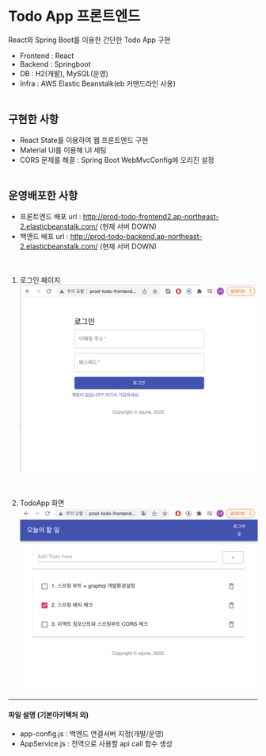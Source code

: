 # Todo App 프론트엔드

React와 Spring Boot를 이용한 간단한 Todo App 구현

- Frontend : React
- Backend : Springboot
- DB : H2(개발), MySQL(운영)
- Infra : AWS Elastic Beanstalk(eb 커맨드라인 사용)
  </br></br>

## 구현한 사항

- React State를 이용하여 웹 프론트엔드 구현
- Material UI를 이용해 UI 세팅
- CORS 문제를 해결 : Spring Boot WebMvcConfig에 오리진 설정
  </br></br>

## 운영배포한 사항

- 프론트엔드 배포 url : http://prod-todo-frontend2.ap-northeast-2.elasticbeanstalk.com/ (현재 서버 DOWN)
- 백엔드 배포 url : http://prod-todo-backend.ap-northeast-2.elasticbeanstalk.com/ (현재 서버 DOWN)</br></br></br>

1. 로그인 페이지
   ![파일명.확장자](./img/로그인페이지.png)</br></br></br>

2. TodoApp 화면
   ![로그인페이지](./img/메인페이지.png)

---

#### 파일 설명 (기본아키텍처 외)

- app-config.js : 백엔드 연결서버 지정(개발/운영)
- AppService.js : 전역으로 사용할 api call 함수 생성
